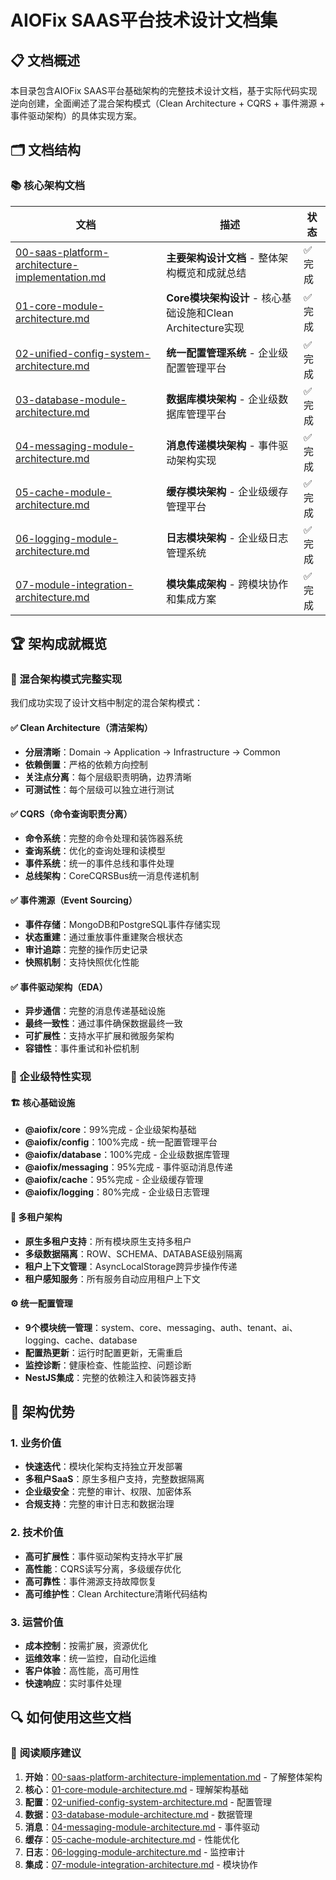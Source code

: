 # AIOFix SAAS平台技术设计文档集

## 📋 文档概述

本目录包含AIOFix SAAS平台基础架构的完整技术设计文档，基于实际代码实现逆向创建，全面阐述了混合架构模式（Clean Architecture + CQRS + 事件溯源 + 事件驱动架构）的具体实现方案。

## 🗂️ 文档结构

### 📚 核心架构文档

| 文档 | 描述 | 状态 |
|-----|-----|-----|
| [00-saas-platform-architecture-implementation.md](./00-saas-platform-architecture-implementation.md) | **主要架构设计文档** - 整体架构概览和成就总结 | ✅ 完成 |
| [01-core-module-architecture.md](./01-core-module-architecture.md) | **Core模块架构设计** - 核心基础设施和Clean Architecture实现 | ✅ 完成 |
| [02-unified-config-system-architecture.md](./02-unified-config-system-architecture.md) | **统一配置管理系统** - 企业级配置管理平台 | ✅ 完成 |
| [03-database-module-architecture.md](./03-database-module-architecture.md) | **数据库模块架构** - 企业级数据库管理平台 | ✅ 完成 |
| [04-messaging-module-architecture.md](./04-messaging-module-architecture.md) | **消息传递模块架构** - 事件驱动架构实现 | ✅ 完成 |
| [05-cache-module-architecture.md](./05-cache-module-architecture.md) | **缓存模块架构** - 企业级缓存管理平台 | ✅ 完成 |
| [06-logging-module-architecture.md](./06-logging-module-architecture.md) | **日志模块架构** - 企业级日志管理系统 | ✅ 完成 |
| [07-module-integration-architecture.md](./07-module-integration-architecture.md) | **模块集成架构** - 跨模块协作和集成方案 | ✅ 完成 |

## 🏆 架构成就概览

### 🎯 混合架构模式完整实现

我们成功实现了设计文档中制定的混合架构模式：

#### ✅ **Clean Architecture（清洁架构）**

- **分层清晰**：Domain → Application → Infrastructure → Common
- **依赖倒置**：严格的依赖方向控制
- **关注点分离**：每个层级职责明确，边界清晰
- **可测试性**：每个层级可以独立进行测试

#### ✅ **CQRS（命令查询职责分离）**

- **命令系统**：完整的命令处理和装饰器系统
- **查询系统**：优化的查询处理和读模型
- **事件系统**：统一的事件总线和事件处理
- **总线架构**：CoreCQRSBus统一消息传递机制

#### ✅ **事件溯源（Event Sourcing）**

- **事件存储**：MongoDB和PostgreSQL事件存储实现
- **状态重建**：通过重放事件重建聚合根状态
- **审计追踪**：完整的操作历史记录
- **快照机制**：支持快照优化性能

#### ✅ **事件驱动架构（EDA）**

- **异步通信**：完整的消息传递基础设施
- **最终一致性**：通过事件确保数据最终一致
- **可扩展性**：支持水平扩展和微服务架构
- **容错性**：事件重试和补偿机制

### 🚀 企业级特性实现

#### **🏗️ 核心基础设施**

- **@aiofix/core**：99%完成 - 企业级架构基础
- **@aiofix/config**：100%完成 - 统一配置管理平台
- **@aiofix/database**：100%完成 - 企业级数据库管理
- **@aiofix/messaging**：95%完成 - 事件驱动消息传递
- **@aiofix/cache**：95%完成 - 企业级缓存管理
- **@aiofix/logging**：80%完成 - 企业级日志管理

#### **🏢 多租户架构**

- **原生多租户支持**：所有模块原生支持多租户
- **多级数据隔离**：ROW、SCHEMA、DATABASE级别隔离
- **租户上下文管理**：AsyncLocalStorage跨异步操作传递
- **租户感知服务**：所有服务自动应用租户上下文

#### **⚙️ 统一配置管理**

- **9个模块统一管理**：system、core、messaging、auth、tenant、ai、logging、cache、database
- **配置热更新**：运行时配置更新，无需重启
- **监控诊断**：健康检查、性能监控、问题诊断
- **NestJS集成**：完整的依赖注入和装饰器支持

## 🎯 架构优势

### 1. **业务价值**

- **快速迭代**：模块化架构支持独立开发部署
- **多租户SaaS**：原生多租户支持，完整数据隔离
- **企业级安全**：完整的审计、权限、加密体系
- **合规支持**：完整的审计日志和数据治理

### 2. **技术价值**

- **高可扩展性**：事件驱动架构支持水平扩展
- **高性能**：CQRS读写分离，多级缓存优化
- **高可靠性**：事件溯源支持故障恢复
- **高可维护性**：Clean Architecture清晰代码结构

### 3. **运营价值**

- **成本控制**：按需扩展，资源优化
- **运维效率**：统一监控，自动化运维
- **客户体验**：高性能，高可用性
- **快速响应**：实时事件处理

## 🔍 如何使用这些文档

### 📖 **阅读顺序建议**

1. **开始**：[00-saas-platform-architecture-implementation.md](./00-saas-platform-architecture-implementation.md) - 了解整体架构
2. **核心**：[01-core-module-architecture.md](./01-core-module-architecture.md) - 理解架构基础
3. **配置**：[02-unified-config-system-architecture.md](./02-unified-config-system-architecture.md) - 配置管理
4. **数据**：[03-database-module-architecture.md](./03-database-module-architecture.md) - 数据管理
5. **消息**：[04-messaging-module-architecture.md](./04-messaging-module-architecture.md) - 事件驱动
6. **缓存**：[05-cache-module-architecture.md](./05-cache-module-architecture.md) - 性能优化
7. **日志**：[06-logging-module-architecture.md](./06-logging-module-architecture.md) - 监控审计
8. **集成**：[07-module-integration-architecture.md](./07-module-integration-architecture.md) - 模块协作
